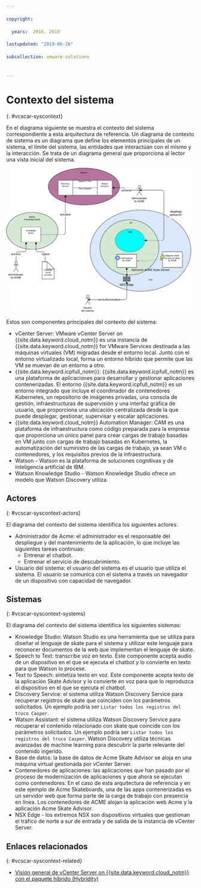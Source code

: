 ```yaml
---

copyright:

  years:  2016, 2019

lastupdated: "2019-06-26"

subcollection: vmware-solutions


---
```


# Contexto del sistema
{: #vcscar-syscontext}

En el diagrama siguiente se muestra el contexto del sistema correspondiente a esta arquitectura de referencia. Un diagrama de contexto de sistema es un diagrama que define los elementos principales de un sistema, el límite del sistema, las entidades que interactúan con el mismo y la interacción. Se trata de un diagrama general que proporciona al lector una vista inicial del sistema.

![Contexto del sistema](../../images/vcscar-system-context.svg "Contexto del sistema")

Estos son componentes principales del contexto del sistema:
- vCenter Server: VMware vCenter Server on {{site.data.keyword.cloud_notm}} es una instancia de {{site.data.keyword.cloud_notm}} for VMware Services destinada a las máquinas virtuales (VM) migradas desde el entorno local. Junto con el entorno virtualizado local, forma un entorno híbrido que permite que las VM se muevan de un entorno a otro.
- {{site.data.keyword.icpfull_notm}}: {{site.data.keyword.icpfull_notm}} es una plataforma de aplicaciones para desarrollar y gestionar aplicaciones contenerizadas. El entorno {{site.data.keyword.icpfull_notm}} es un entorno integrado que incluye el coordinador de contenedores Kubernetes, un repositorio de imágenes privadas, una consola de gestión, infraestructuras de supervisión y una interfaz gráfica de usuario, que proporciona una ubicación centralizada desde la que puede desplegar, gestionar, supervisar y escalar aplicaciones.
- {{site.data.keyword.cloud_notm}} Automation Manager: CAM es una plataforma de infraestructura como código preparada para la empresa que proporciona un único panel para crear cargas de trabajo basadas en VM junto con cargas de trabajo basadas en Kubernetes, la automatización del suministro de las cargas de trabajo, ya sean VM o contenedores, y los requisitos previos de la infraestructura.
- Watson – Watson es la plataforma de soluciones cognitivas y de inteligencia artificial de IBM.
- Watson Knowledge Studio - Watson Knowledge Studio ofrece un modelo que Watson Discovery utiliza.

## Actores
{: #vcscar-syscontext-actors}

El diagrama del contexto del sistema identifica los siguientes actores:
* Administrador de Acme: el administrador es el responsable del despliegue y del mantenimiento de la aplicación, lo que incluye las siguientes tareas continuas:
  - Entrenar el chatbot.
  - Entrenar el servicio de descubrimiento.
* Usuario del sistema: el usuario del sistema es el usuario que utiliza el sistema. El usuario se comunica con el sistema a través un navegador de un dispositivo con capacidad de navegador.

## Sistemas
{: #vcscar-syscontext-systems}

El diagrama del contexto del sistema identifica los siguientes sistemas:
* Knowledge Studio: Watson Studio es una herramienta que se utiliza para diseñar el lenguaje de skate para el sistema y utilizar este lenguaje para reconocer documentos de la web que implementan el lenguaje de skate.
* Speech to Text: transcribe voz en texto. Este componente acepta audio de un dispositivo en el que se ejecuta el chatbot y lo convierte en texto para que Watson lo procese.
* Text to Speech: sintetiza texto en voz. Este componente acepta texto de la aplicación Skate Advisor y lo convierte en voz para que lo reproduzca el dispositivo en el que se ejecuta el chatbot.
* Discovery Service: el sistema utiliza Watson Discovery Service para recuperar registros de skate que coinciden con los parámetros solicitados. Un ejemplo podría ser `Listar todos los registros del truco Casper`.
* Watson Assistant: el sistema utiliza Watson Discovery Service para recuperar el contenido relacionado con skate que coincide con los parámetros solicitados. Un ejemplo podría ser `Listar todos los registros del truco Casper`. Watson Discovery utiliza técnicas avanzadas de machine learning para descubrir la parte relevante del contenido ingerido.
* Base de datos: la base de datos de Acme Skate Advisor se aloja en una máquina virtual gestionada por vCenter Server.
* Contenedores de aplicaciones: las aplicaciones que han pasado por el proceso de modernización de aplicaciones y que ahora se ejecutan como contenedores. En el caso de esta arquitectura de referencia y en este ejemplo de Acme Skateboards, una de las apps contenerizadas es un servidor web que forma parte de la carga de trabajo con presencia en línea. Los contenedores de ACME alojan la aplicación web Acme y la aplicación Acme Skate Advisor.
* NSX Edge - los extremos NSX son dispositivos virtuales que gestionan el tráfico de norte a sur de entrada y de salida de la instancia de vCenter Server.

## Enlaces relacionados
{: #vcscar-syscontext-related}

* [Visión general de vCenter Server on {{site.data.keyword.cloud_notm}} con el paquete híbrido (Hybridity)](/docs/services/vmwaresolutions/archiref/vcs?topic=vmware-solutions-vcs-hybridity-intro)
